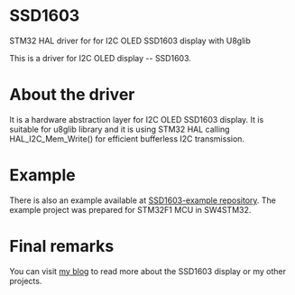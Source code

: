 # SSD1603
STM32 HAL driver for for I2C OLED SSD1603 display with U8glib

This is a driver for I2C OLED display -- SSD1603.

# About the driver

It is a hardware abstraction layer for I2C OLED SSD1603 display.
It is suitable for u8glib library and it is using STM32 HAL 
calling HAL_I2C_Mem_Write() for efficient bufferless I2C 
transmission. 

# Example

There is also an example available at [SSD1603-example repository](https://github.com/wdomski/SSD1603-example). 
The example project was prepared for STM32F1 MCU in SW4STM32.

# Final remarks

You can visit [my blog](http://blog.domski.pl) to read more about the SSD1603 display or my other projects.

